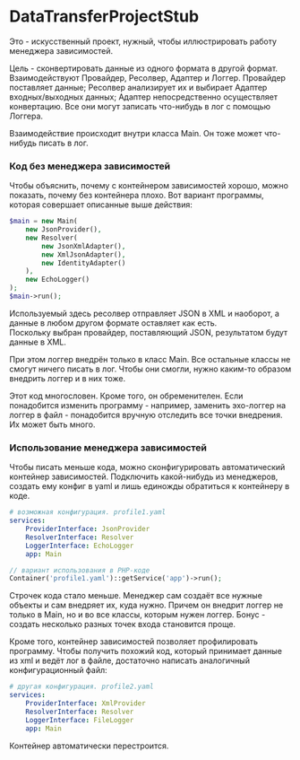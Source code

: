 # DataTransferProjectStub

Это - искусственный проект, нужный, чтобы иллюстрировать работу менеджера зависимостей.    

Цель - сконвертировать данные из одного формата в другой формат. 
Взаимодействуют Провайдер, Ресолвер, Адаптер и Логгер. 
Провайдер поставляет данные; Ресолвер анализирует их и выбирает Адаптер входных/выходных данных; Адаптер непосредственно осуществляет конвертацию. 
Все они могут записать что-нибудь в лог с помощью Логгера.    

Взаимодействие происходит внутри класса Main. Он тоже может что-нибудь писать в лог.    

### Код без менеджера зависимостей
Чтобы объяснить, почему с контейнером зависимостей хорошо, можно показать, почему без контейнера плохо.
Вот вариант программы, которая совершает описанные выше действия:    

```php
$main = new Main(
    new JsonProvider(),
    new Resolver(
        new JsonXmlAdapter(),
        new XmlJsonAdapter(),
        new IdentityAdapter()
    ),
    new EchoLogger()
);
$main->run();
```

Используемый здесь ресолвер отправляет JSON в XML и наоборот, а данные в любом другом формате оставляет как есть.    
Поскольку выбран провайдер, поставляющий JSON, результатом будут данные в XML.    

При этом логгер внедрён только в класс Main. Все остальные классы не смогут ничего писать в лог.
Чтобы они смогли, нужно каким-то образом внедрить логгер и в них тоже.    

Этот код многословен. Кроме того, он обременителен. Если понадобится изменить программу - например, заменить эхо-логгер на 
логгер в файл - понадобится вручную отследить все точки внедрения. Их может быть много.

### Использование менеджера зависимостей

Чтобы писать меньше кода, можно сконфигурировать автоматический контейнер зависимостей. 
Подключить какой-нибудь из менеджеров, создать ему конфиг в yaml и лишь единожды обратиться к контейнеру в коде.

```yaml
# возможная конфигурация. profile1.yaml
services:
    ProviderInterface: JsonProvider
    ResolverInterface: Resolver
    LoggerInterface: EchoLogger
    app: Main
```

```php
// вариант использования в PHP-коде
Container('profile1.yaml')::getService('app')->run();
```

Строчек кода стало меньше. Менеджер сам создаёт все нужные объекты и сам внедряет их, куда нужно. 
Причем он внедрит логгер не только в Main, но и во все классы, которым нужен логгер. 
Бонус - создать несколько разных точек входа становится проще.    

Кроме того, контейнер зависимостей позволяет профилировать программу. Чтобы получить  похожий код, который принимает данные из xml и ведёт лог в файле, достаточно написать аналогичный конфигурационный файл: 

```yaml
# другая конфигурация. profile2.yaml
services:
    ProviderInterface: XmlProvider
    ResolverInterface: Resolver
    LoggerInterface: FileLogger
    app: Main
```
Контейнер автоматически перестроится. 
